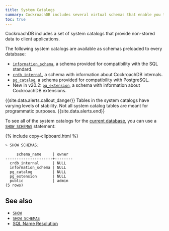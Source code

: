 ```yaml
---
title: System Catalogs
summary: CockroachDB includes several virtual schemas that enable you to interface with CockroachDB.
toc: true
---
```


CockroachDB includes a set of system catalogs that provide non-stored data to client applications.

The following system catalogs are available as schemas preloaded to every database:

- [`information_schema`](information-schema.html), a schema provided for compatibility with the SQL standard.
- [`crdb_internal`](crdb-internal.html), a schema with information about CockroachDB internals.
- [`pg_catalog`](pg-catalog.html),  a schema provided for compatibility with PostgreSQL.
- <span class="version-tag">New in v20.2</span>: [`pg_extension`](pg-extension.html), a schema with information about CockroachDB extensions.

{{site.data.alerts.callout_danger}}
Tables in the system catalogs have varying levels of stability. Not all system catalog tables are meant for programmatic purposes.
{{site.data.alerts.end}}

To see all of the system catalogs for the [current database](sql-name-resolution.html#current-database), you can use a [`SHOW SCHEMAS`](show-schemas.html) statement:

{% include copy-clipboard.html %}
~~~ sql
> SHOW SCHEMAS;
~~~

~~~
     schema_name     | owner
---------------------+--------
  crdb_internal      | NULL
  information_schema | NULL
  pg_catalog         | NULL
  pg_extension       | NULL
  public             | admin
(5 rows)
~~~

## See also

- [`SHOW`](show-vars.html)
- [`SHOW SCHEMAS`](show-schemas.html)
- [SQL Name Resolution](sql-name-resolution.html)
